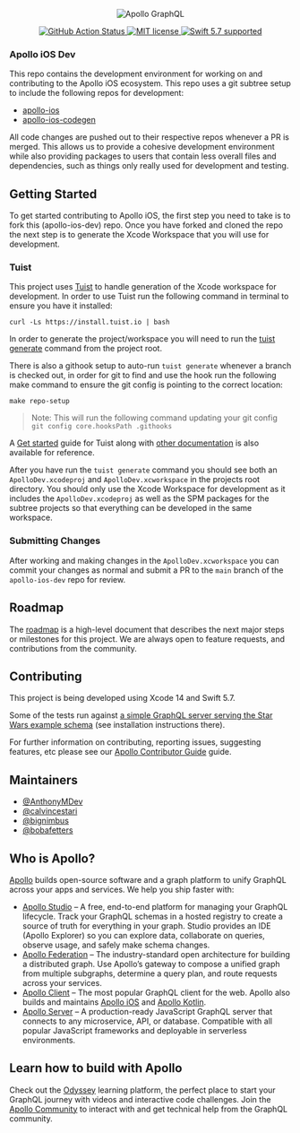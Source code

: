 <p align="center">
  <img src="https://user-images.githubusercontent.com/146856/124335690-fc7ecd80-db4f-11eb-93fa-dcf4469bb07b.png" alt="Apollo GraphQL"/>
</p>

<p align="center">
  <a href="https://github.com/apollographql/apollo-ios-dev/actions/workflows/ci-tests.yml">
    <img src="https://github.com/apollographql/apollo-ios-dev/actions/workflows/ci-tests.yml/badge.svg?branch=main" alt="GitHub Action Status">
  </a>
  <a href="https://raw.githubusercontent.com/apollographql/apollo-ios/main/LICENSE">
    <img src="https://img.shields.io/badge/license-MIT-lightgrey.svg?maxAge=2592000" alt="MIT license">
  </a>
  <a href="https://github.com/apple/swift">
    <img src="https://img.shields.io/badge/Swift-5.7-orange.svg" alt="Swift 5.7 supported">
  </a>
</p>

### Apollo iOS Dev

This repo contains the development environment for working on and contributing to the Apollo iOS ecosystem. This repo uses a git subtree setup to include the following repos for development:

- [apollo-ios](https://github.com/apollographql/apollo-ios)
- [apollo-ios-codegen](https://github.com/apollographql/apollo-ios-codegen)

All code changes are pushed out to their respective repos whenever a PR is merged. This allows us to provide a cohesive development environment while also providing packages to users that contain less overall files and dependencies, such as things only really used for development and testing.

## Getting Started

To get started contributing to Apollo iOS, the first step you need to take is to fork this (apollo-ios-dev) repo. Once you have forked and cloned the repo the next step is to generate the Xcode Workspace that you will use for development.

### Tuist

This project uses [Tuist](https://tuist.io/) to handle generation of the Xcode workspace for development. In order to use Tuist run the following command in terminal to ensure you have it installed:

```
curl -Ls https://install.tuist.io | bash
```

In order to generate the project/workspace you will need to run the [tuist generate](https://docs.tuist.io/commands/generate) command from the project root.

There is also a githook setup to auto-run `tuist generate` whenever a branch is checked out, in order for git to find and use the hook run the following make command to ensure the git config is pointing to the correct location:

```
make repo-setup
```

> Note: This will run the following command updating your git config `git config core.hooksPath .githooks`

A [Get started](https://docs.tuist.io/tutorial/get-started) guide for Tuist along with [other documentation](https://tuist.github.io/tuist/main/documentation/projectdescription/project) is also available for reference.

After you have run the `tuist generate` command you should see both an `ApolloDev.xcodeproj` and `ApolloDev.xcworkspace` in the projects root directory. You should only use the Xcode Workspace for development as it includes the `ApolloDev.xcodeproj` as well as the SPM packages for the subtree projects so that everything can be developed in the same workspace.

### Submitting Changes

After working and making changes in the `ApolloDev.xcworkspace` you can commit your changes as normal and submit a PR to the `main` branch of the `apollo-ios-dev` repo for review.

## Roadmap

The [roadmap](https://github.com/apollographql/apollo-ios/blob/main/ROADMAP.md) is a high-level document that describes the next major steps or milestones for this project. We are always open to feature requests, and contributions from the community.

## Contributing

This project is being developed using Xcode 14 and Swift 5.7.

Some of the tests run against [a simple GraphQL server serving the Star Wars example schema](https://github.com/apollographql/starwars-server) (see installation instructions there).

For further information on contributing, reporting issues, suggesting features, etc please see our [Apollo Contributor Guide](https://github.com/apollographql/apollo-ios-dev/blob/main/CONTRIBUTING.md) guide.

## Maintainers

- [@AnthonyMDev](https://github.com/AnthonyMDev)
- [@calvincestari](https://github.com/calvincestari)
- [@bignimbus](https://github.com/bignimbus)
- [@bobafetters](https://github.com/bobafetters)

## Who is Apollo?

[Apollo](https://apollographql.com/) builds open-source software and a graph platform to unify GraphQL across your apps and services. We help you ship faster with:

- [Apollo Studio](https://www.apollographql.com/studio/develop/) – A free, end-to-end platform for managing your GraphQL lifecycle. Track your GraphQL schemas in a hosted registry to create a source of truth for everything in your graph. Studio provides an IDE (Apollo Explorer) so you can explore data, collaborate on queries, observe usage, and safely make schema changes.
- [Apollo Federation](https://www.apollographql.com/apollo-federation) – The industry-standard open architecture for building a distributed graph. Use Apollo’s gateway to compose a unified graph from multiple subgraphs, determine a query plan, and route requests across your services.
- [Apollo Client](https://www.apollographql.com/apollo-client/) – The most popular GraphQL client for the web. Apollo also builds and maintains [Apollo iOS](https://github.com/apollographql/apollo-ios) and [Apollo Kotlin](https://github.com/apollographql/apollo-kotlin).
- [Apollo Server](https://www.apollographql.com/docs/apollo-server/) – A production-ready JavaScript GraphQL server that connects to any microservice, API, or database. Compatible with all popular JavaScript frameworks and deployable in serverless environments.

## Learn how to build with Apollo

Check out the [Odyssey](https://odyssey.apollographql.com/) learning platform, the perfect place to start your GraphQL journey with videos and interactive code challenges. Join the [Apollo Community](https://community.apollographql.com/) to interact with and get technical help from the GraphQL community.